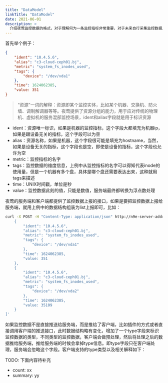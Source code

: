 ```yaml
---
title: "DataModel"
linkTitle: "DataModel"
date: 2021-06-01
description: >
  介绍夜莺监控数据的格式，对于理解何为一条监控指标非常重要，对于未来自行采集监控数据上报给夜莺非常重要，对于理解告警策略的过滤规则非常重要！
---
```


首先举个例子：

```json
{
    "ident": "10.4.5.6",
    "alias": "c3-cloud-ceph01.bj",
    "metric": "system_fs_inodes_used",
    "tags": {
        "device": "/dev/vda1"
    },
    "time": 1624062385,
    "value: 351
}
```

> “资源”一词的解释：资源即某个监控实体，比如某个机器、交换机、防火墙、调制解调器等等。夜莺提供了资源分组的能力，用于应对传统的物理机、虚拟机的服务混部监控场景，ident和alias字段就是用于标识资源

- ident：资源唯一标识，如果是机器的监控指标，这个字段大都填充为机器ip，如果是跟设备无关的指标，这个字段可以为空
- alias：资源名称，如果是机器，这个字段很可能是填充为hostname，当然，如果是设备无关的指标，这个字段也是空，即使是设备的指标，这个字段也允许为空
- metric：监控指标的名字
- tags：监控数据的维度信息，上例中从监控指标的名字可以得知代表inode的使用量，但是一个机器有多个盘，具体是哪个盘还需要表达出来，这种就用tags来描述
- time：UNIX时间戳，单位是秒
- value：监控数据此刻的值，只能是数值，服务端最终都转换为浮点数处理

夜莺的服务端和客户端都提供了监控数据上报的接口，如果是要把监控数据上报给服务端，就用上例中的数据结构组装为list上报即可，比如：

```bash
curl -X POST -H "Content-Type: application/json" http://n9e-server-address/api/n9e/push -d '[
    {
        "ident": "10.4.5.6",
        "alias": "c3-cloud-ceph01.bj",
        "metric": "system_fs_inodes_used",
        "tags": {
            "device": "/dev/vda1"
        },
        "time": 1624062385,
        "value: 351
    },
    {
        "ident": "10.4.5.6",
        "alias": "c3-cloud-ceph01.bj",
        "metric": "system_fs_inodes_used",
        "tags": {
            "device": "/dev/vda2"
        },
        "time": 1624062385,
        "value: 35109
    }
]'
```

如果监控数据不是直接推送给服务端，而是推给了客户端，比如插件的方式或者直接调用客户端的推送接口，此时数据结构略有变化，增加了一个type字段来标识监控数据的类型，不同类型的监控数据，客户端会做预处理，然后将处理之后的数据推给服务端，推给服务端的时候会拿掉type信息。即type字段只在客户端处理，服务端会忽略这个字段。客户端支持的type类型以及相关解释如下：

TODO: 下面内容待补充

- count: xx
- summary: yy